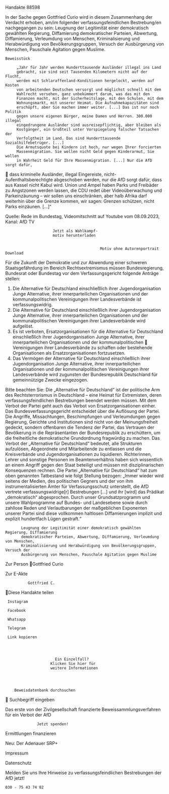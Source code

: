 Handakte 88598

In der Sache gegen Gottfried Curio wird in diesem Zusammenhang der Verdacht
erhoben, am/im folgender verfassungsfeindlichen Bestrebung/en nachgegangen
zu sein: Leugnung der Legitimität einer demokratisch gewählten Regierung,
Diffamierung demokratischer Parteien, Abwertung, Diffamierung, Verleumdung
von Menschen, Kriminalisierung und Herabwürdigung von
Bevölkerungsgruppen, Versuch der Ausbürgerung von Menschen, Pauschale
Agitation gegen Muslime.




    Beweisstück

         „Jahr für Jahr werden Hunderttausende Ausländer illegal ins Land
         gebracht, sie sind seit Tausenden Kilometern nicht auf der Flucht,
         werden mit Schlaraffenland-Konditionen hergelockt, werden auf Kosten
         von arbeitenden Deutschen versorgt und möglichst schnell mit dem
         Wahlrecht versehen, ganz unbekümmert darum, was das mit den
         Finanzen macht, mit der Sicherheitslage, mit den Schulen, mit dem
         Wohnungsmarkt, mit unserer Heimat. Die Aufnahmekapazitäten sind
         erschöpft, aber Sie machen immer weiter. [...] Das ist nur noch Politik
         gegen unsere eigenen Bürger, meine Damen und Herren. 300.000 illegal
         eingedrungene Ausländer sind ausreisepflichtig, aber bleiben als
         Kostgänger, ein Großteil unter Vorspiegelung falscher Tatsachen der
         Verfolgtheit im Land. Das sind Hunderttausende Sozialhilfebetrüger. [...]
         Die Armutsquote bei Kindern ist hoch, nur wegen Ihrer forcierten
         Massenmigration. Sie wollen nicht Geld gegen Kinderarmut, Sie wollen
         in Wahrheit Geld für Ihre Massenmigration. [...] Nur die AfD sorgt dafür,
             dass kriminelle Ausländer, illegal Eingereiste, nicht-
             Aufenthaltsberechtigte abgeschoben werden, nur die AfD sorgt dafür,
             dass aus Kassel nicht Kabul wird. Union und Ampel haben Parks und
             Freibäder zu Angstzonen werden lassen, die CDU redet über
             Videoüberwachung und Parkeinzäunung – wir sollen uns einschränken,
             aber halb Afrika darf weiterhin über die Grenze kommen, wir sagen:
             Grenzen schützen, nicht Parks einzäunen. [...]“



Quelle:
Rede im Bundestag, Videomitschnitt auf Youtube vom 08.09.2023, Kanal: AfD TV




                         Jetzt als Wahlkampf-
                         motiv herunterladen


                                              Motiv ohne Autorenportrait       Download




Für die Zukunft der Demokratie und zur Abwendung einer schweren
Staatsgefährdung im Bereich Rechtsextremismus müssen Bundesregierung,
Bundesrat oder Bundestag vor dem Verfassungsgericht folgende Anträge stellen:


   1. Die Alternative für Deutschland einschließlich ihrer Jugendorganisation
      Junge Alternative, ihrer innerparteilichen Organisationen und der
      kommunalpolitischen Vereinigungen ihrer Landesverbände ist
      verfassungswidrig.
   2. Die Alternative für Deutschland einschließlich ihrer Jugendorganisation
      Junge Alternative, ihrer innerparteilichen Organisationen und der
      kommunalpolitischen Vereinigungen ihrer Landesverbände wird aufgelöst.
   3. Es ist verboten, Ersatzorganisationen für die Alternative für Deutschland
      einschließlich ihrer Jugendorganisation Junge Alternative, ihrer
      innerparteilichen Organisationen und der kommunalpolitischen
      Vereinigungen ihrer Landesverbände zu schaffen oder bestehende
      Organisationen als Ersatzorganisationen fortzusetzen.
   4. Das Vermögen der Alternative für Deutschland einschließlich ihrer
      Jugendorganisation Junge Alternative, ihrer innerparteilichen Organisationen
      und der kommunalpolitischen Vereinigungen ihrer Landesverbände wird
      zugunsten der Bundesrepublik Deutschland für gemeinnützige Zwecke
      eingezogen.



Bitte beachten Sie: Die „Alternative für Deutschland“ ist der politische Arm des Rechtsterrorismus in
Deutschland – eine Heimat für Extremisten, deren verfassungsfeindlichen Bestrebungen beendet
werden müssen. Mit dem Verbot der Partei geht auch das Verbot von Ersatzorganisationen einher. Das
Bundesverfassungsgericht entscheidet über die Auflösung der Partei. Die Angriffe, Missachtungen,
Beschimpfungen und Verleumdungen gegen Regierung, Gerichte und Institutionen sind nicht von der
Meinungsfreiheit gedeckt, sondern offenbaren die Tendenz der Partei, das Vertrauen der Bevölkerung
in die Repräsentanten der Bundesrepublik zu erschüttern, um die freiheitliche demokratische
Grundordnung fragwürdig zu machen. Das Verbot der „Alternative für Deutschland“ bedeutet, alle
Strukturen aufzulösen, Abgeordnete und Mitarbeitende zu entlassen und die Kreisverbände und
Jugendorganisationen zu liquidieren. Richterinnen, Lehrer und sonstige Personen im
Beamtenverhältnis haben sich wissentlich an einem Angriff gegen den Staat beteiligt und müssen mit
disziplinarischen Konsequenzen rechnen.
Die Partei „Alternative für Deutschland“ hat zum oben genannten Tatbestand wie folgt Stellung
bezogen: „Immer wieder wird seitens der Medien, des politischen Gegners und der von ihm
instrumentalisierten Ämter für Verfassungsschutz unterstellt, die AfD vertrete verfassungswidrige[r]
Bestrebungen […] und ihr [wird] das Prädikat „demokratisch“ abgesprochen. Durch unser
Grundsatzprogramm und unsere Wahlprogramme auf Bundes- und Landesebene sowie durch zahllose
Reden und Verlautbarungen der maßgeblichen Exponenten unserer Partei sind diese vollkommen
haltlosen Diffamierungen implizit und explizit hundertfach Lügen gestraft.“




           Leugnung der Legitimität einer demokratisch gewählten Regierung, Diffamierung
           demokratischer Parteien, Abwertung, Diffamierung, Verleumdung von Menschen,
           Kriminalisierung und Herabwürdigung von Bevölkerungsgruppen, Versuch der
           Ausbürgerung von Menschen, Pauschale Agitation gegen Muslime




   Zur Person
Gottfried Curio

 Zur E-Akte




              Gottfried C.
Diese Handakte teilen


     Instagram

     Facebook

     Whatsapp

     Telegram

     Link kopieren




                          Ein Einzelfall?
                        Klicken Sie hier für
                        weitere Informationen




        Beweisdatenbank durchsuchen
  Suchbegriff eingeben

  Das erste von der Zivilgesellschaft finanzierte
   Beweissammlungsverfahren für ein Verbot
                     der AfD

                  Jetzt spenden!




Ermittlungen finanzieren

Neu: Der Adenauer SRP+

Impressum

Datenschutz




Melden Sie uns Ihre Hinweise zu verfassungsfeindlichen Bestrebungen der AfD
jetzt!

    030 - 75 43 74 82
